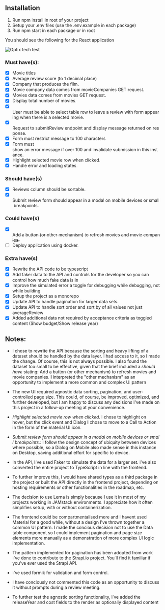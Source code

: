 ## Installation

1. Run npm install in root of your project
2. Setup your .env files (use the .env.example in each package)
3. Run npm start in each package or in root

You should see the following for the React application

![Optix tech test](https://i.imgur.com/Uh7FxP3.jpeg)

### Must have(s):
- [x] Movie titles
- [x] Average review score (to 1 decimal place)
- [x] Company that produces the film.
- [x] Movie company data comes from movieCompanies GET request.
- [x] Movies data comes from movies GET request.
- [x] Display total number of movies.
- [x] User must be able to select table row to leave a review with form appearing when there is a selected movie.
- [x] Request to submitReview endpoint and display message returned on response.
- [x] Form must restrict message to 100 characters 
- [x] Form must show an error message if over 100 and invalidate submission in this instance.
- [x] Highlight selected movie row when clicked.
- [x] Handle error and loading states.

### Should have(s)
- [x] Reviews column should be sortable.
- [x] Submit review form should appear in a modal on mobile devices or small breakpoints.

### Could have(s)
- [x] ~~Add a button (or other mechanism) to refresh movies and movie companies.~~
- [ ] Deploy application using docker.

### Extra have(s)
- [x] Rewrite the API code to be typescript
- [x] Add faker data to the API and controls for the developer so you can control how much fake data is in
- [x] Improve the simulated error a toggle for debugging while debugging, not while building
- [x] Setup the project as a monorepo
- [x] Update API to handle pagination for larger data sets
- [x] Update API to handle sort order and sort by of all values not just averageReview
- [x] Added additional data not required by acceptance criteria as toggled content (Show budget/Show release year)

## Notes:

- I chose to rewrite the API because the sorting and heavy lifting of a dataset should be handled by the data layer. I had access to it, so I made the change. Of course, this is not always possible. I also found the dataset too small to be effective, given that the brief included a *should have* stating: Add a button (or other mechanism) to refresh movies and movie companies. I interpreted the "other mechanism" as an opportunity to implement a more common and complex UI pattern

- The new UI required agnostic data sorting, pagination, and user-controlled page size. This could, of course, be improved, optimized, and further developed, but I am happy to discuss any decisions I've made on this project in a follow-up meeting at your convenience.

- *Highlight selected movie row when clicked.* I chose to highlight on hover, but the click event and Dialog I chose to move to a Call to Action in the form of the material UI icon. 

- *Submit review form should appear in a modal on mobile devices or small breakpoints.*: I follow the design concept of ubiquity between devices where possible, so a Dialog on Mobile also made sense in this instance on Desktop, saving additional effort for specific to device.

- In the API, I've used Faker to simulate the data for a larger set. I've also converted the entire project to TypeScript in line with the frontend.

- To further improve this, I would have shared types as a third package in the project or built the API directly in the frontend project, depending on hosting requirements or other functionalities in the roadmap, etc.

- The decision to use Lerna is simply because I use it in most of my projects working in JAMstack environments. I appreciate how it often simplifies setup, with or without containerization.

- The frontend could be compartmentalised more and I havent used Material for a good while, without a design I've thrown together a common UI pattern. I made the concious decision not to use the Data table component so I could implement pagination and page size elements more manually as a demonstration of more complex UI logic implementation. 

- The pattern implemented for pagination has been adopted from work I've done to contribute to the Strapi.io project. You'll find it familiar if you've ever used the Strapi API.

- I've used formik for validation and form control.

- I have conciously not commented this code as an opportunity to discuss it without prompts during a review meeting. 

- To further test the agnostic sorting functionality, I've added the releaseYear and cost fields to the render as optionally displayed content